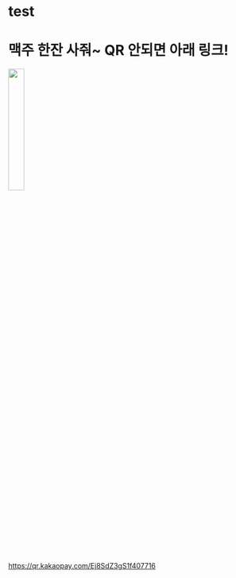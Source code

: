 # test

# 맥주 한잔 사줘~ QR 안되면 아래 링크!
<img width="25%" src="https://github.com/callman7/test/assets/16477186/354fdee3-6bf2-4f1b-a353-e01c88d47480"/>

https://qr.kakaopay.com/Ej8SdZ3gS1f407716
